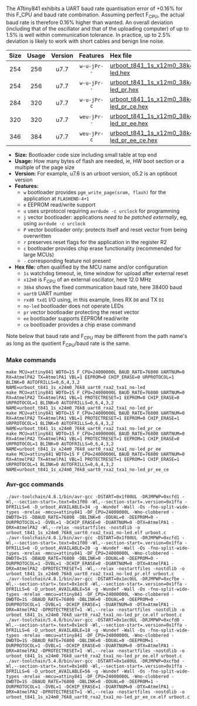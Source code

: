 The ATtiny841 exhibits a UART baud rate quantisation error of +0.16% for this F_CPU and baud rate combination. Assuming perfect F<sub>CPU</sub>, the actual baud rate is therefore 0.16% higher than wanted. An overall deviation (including that of the oscillator and that of the uploading computer) of up to 1.5% is well within communication tolerance. In practice, up to 2.5% deviation is likely to work with short cables and benign line noise.

|Size|Usage|Version|Features|Hex file|
|:-:|:-:|:-:|:-:|:--|
|254|256|u7.7|`w-u-jPr--`|[urboot_t841_1s_x12m0_38k4_uart0_rxa2_txa1_no-led.hex](https://raw.githubusercontent.com/stefanrueger/urboot.hex/main/mcus/attiny841/watchdog_1_s/external_oscillator/12m000000_hz/++38k4_baud/uart0_rxa2_txa1/no-led/urboot_t841_1s_x12m0_38k4_uart0_rxa2_txa1_no-led.hex)|
|254|256|u7.7|`w-u-jPr--`|[urboot_t841_1s_x12m0_38k4_uart0_rxa2_txa1_no-led_pr.hex](https://raw.githubusercontent.com/stefanrueger/urboot.hex/main/mcus/attiny841/watchdog_1_s/external_oscillator/12m000000_hz/++38k4_baud/uart0_rxa2_txa1/no-led/urboot_t841_1s_x12m0_38k4_uart0_rxa2_txa1_no-led_pr.hex)|
|284|320|u7.7|`w-u-jPr-c`|[urboot_t841_1s_x12m0_38k4_uart0_rxa2_txa1_no-led_pr_ce.hex](https://raw.githubusercontent.com/stefanrueger/urboot.hex/main/mcus/attiny841/watchdog_1_s/external_oscillator/12m000000_hz/++38k4_baud/uart0_rxa2_txa1/no-led/urboot_t841_1s_x12m0_38k4_uart0_rxa2_txa1_no-led_pr_ce.hex)|
|320|320|u7.7|`weu-jPr--`|[urboot_t841_1s_x12m0_38k4_uart0_rxa2_txa1_no-led_pr_ee.hex](https://raw.githubusercontent.com/stefanrueger/urboot.hex/main/mcus/attiny841/watchdog_1_s/external_oscillator/12m000000_hz/++38k4_baud/uart0_rxa2_txa1/no-led/urboot_t841_1s_x12m0_38k4_uart0_rxa2_txa1_no-led_pr_ee.hex)|
|346|384|u7.7|`weu-jPr-c`|[urboot_t841_1s_x12m0_38k4_uart0_rxa2_txa1_no-led_pr_ee_ce.hex](https://raw.githubusercontent.com/stefanrueger/urboot.hex/main/mcus/attiny841/watchdog_1_s/external_oscillator/12m000000_hz/++38k4_baud/uart0_rxa2_txa1/no-led/urboot_t841_1s_x12m0_38k4_uart0_rxa2_txa1_no-led_pr_ee_ce.hex)|

- **Size:** Bootloader code size including small table at top end
- **Usage:** How many bytes of flash are needed, ie, HW boot section or a multiple of the page size
- **Version:** For example, u7.6 is an urboot version, o5.2 is an optiboot version
- **Features:**
  + `w` bootloader provides `pgm_write_page(sram, flash)` for the application at `FLASHEND-4+1`
  + `e` EEPROM read/write support
  + `u` uses urprotocol requiring `avrdude -c urclock` for programming
  + `j` vector bootloader: applications *need to be patched externally*, eg, using `avrdude -c urclock`
  + `P` vector bootloader only: protects itself and reset vector from being overwritten
  + `r` preserves reset flags for the application in the register R2
  + `c` bootloader provides chip erase functionality (recommended for large MCUs)
  + `-` corresponding feature not present
- **Hex file:** often qualified by the MCU name and/or configuration
  + `1s` watchdog timeout, ie, time window for upload after external reset
  + `x12m0` is F<sub>CPU</sub> of an external oscillator, here 12.0 MHz
  + `38k4` shows the fixed communication baud rate, here 38400 baud
  + `uart0` UART number
  + `rxd0 txd1` I/O using, in this example, lines RX `D0` and TX `D1`
  + `no-led` bootloader does not operate LEDs
  + `pr` vector bootloader protecting the reset vector
  + `ee` bootloader supports EEPROM read/write
  + `ce` bootloader provides a chip erase command


Note below that baud rate and F<sub>CPU</sub> may be different from the path name's as long as the quotient F<sub>CPU</sub>/baud rate is the same.

### Make commands
```
make MCU=attiny841 WDTO=1S F_CPU=24000000L BAUD_RATE=76800 UARTNUM=0 RX=AtmelPA2 TX=AtmelPA1 VBL=1 EEPROM=0 CHIP_ERASE=0 URPROTOCOL=1 BLINK=0 AUTOFRILLS=0,6,4,3,2 NAME=urboot_t841_1s_x24m0_76k8_uart0_rxa2_txa1_no-led
make MCU=attiny841 WDTO=1S F_CPU=24000000L BAUD_RATE=76800 UARTNUM=0 RX=AtmelPA2 TX=AtmelPA1 VBL=1 PROTECTRESET=1 EEPROM=0 CHIP_ERASE=0 URPROTOCOL=1 BLINK=0 AUTOFRILLS=0,6,4,3,2 NAME=urboot_t841_1s_x24m0_76k8_uart0_rxa2_txa1_no-led_pr
make MCU=attiny841 WDTO=1S F_CPU=24000000L BAUD_RATE=76800 UARTNUM=0 RX=AtmelPA2 TX=AtmelPA1 VBL=1 PROTECTRESET=1 EEPROM=0 CHIP_ERASE=1 URPROTOCOL=1 BLINK=0 AUTOFRILLS=0,6,4,3,2 NAME=urboot_t841_1s_x24m0_76k8_uart0_rxa2_txa1_no-led_pr_ce
make MCU=attiny841 WDTO=1S F_CPU=24000000L BAUD_RATE=76800 UARTNUM=0 RX=AtmelPA2 TX=AtmelPA1 VBL=1 PROTECTRESET=1 EEPROM=1 CHIP_ERASE=0 URPROTOCOL=1 BLINK=0 AUTOFRILLS=0,6,4,3,2 NAME=urboot_t841_1s_x24m0_76k8_uart0_rxa2_txa1_no-led_pr_ee
make MCU=attiny841 WDTO=1S F_CPU=24000000L BAUD_RATE=76800 UARTNUM=0 RX=AtmelPA2 TX=AtmelPA1 VBL=1 PROTECTRESET=1 EEPROM=1 CHIP_ERASE=1 URPROTOCOL=1 BLINK=0 AUTOFRILLS=0,6,4,3,2 NAME=urboot_t841_1s_x24m0_76k8_uart0_rxa2_txa1_no-led_pr_ee_ce
```

### Avr-gcc commands
```
./avr-toolchain/4.8.1/bin/avr-gcc -DSTART=0x1f00UL -DRJMPWP=0xcfd1 -Wl,--section-start=.text=0x1f00 -Wl,--section-start=.version=0x1ffa -DFRILLS=6 -D_urboot_AVAILABLE=34 -g -Wundef -Wall -Os -fno-split-wide-types -mrelax -mmcu=attiny841 -DF_CPU=24000000L -Wno-clobbered -DWDTO=1S -DBAUD_RATE=76800 -DBLINK=0 -DDUAL=0 -DEEPROM=0 -DURPROTOCOL=1 -DVBL=1 -DCHIP_ERASE=0 -DUARTNUM=0 -DTX=AtmelPA1 -DRX=AtmelPA2 -Wl,--relax -nostartfiles -nostdlib -o urboot_t841_1s_x24m0_76k8_uart0_rxa2_txa1_no-led.elf urboot.c
./avr-toolchain/4.8.1/bin/avr-gcc -DSTART=0x1f00UL -DRJMPWP=0xcfd1 -Wl,--section-start=.text=0x1f00 -Wl,--section-start=.version=0x1ffa -DFRILLS=6 -D_urboot_AVAILABLE=20 -g -Wundef -Wall -Os -fno-split-wide-types -mrelax -mmcu=attiny841 -DF_CPU=24000000L -Wno-clobbered -DWDTO=1S -DBAUD_RATE=76800 -DBLINK=0 -DDUAL=0 -DEEPROM=0 -DURPROTOCOL=1 -DVBL=1 -DCHIP_ERASE=0 -DUARTNUM=0 -DTX=AtmelPA1 -DRX=AtmelPA2 -DPROTECTRESET=1 -Wl,--relax -nostartfiles -nostdlib -o urboot_t841_1s_x24m0_76k8_uart0_rxa2_txa1_no-led_pr.elf urboot.c
./avr-toolchain/4.8.1/bin/avr-gcc -DSTART=0x1ec0UL -DRJMPWP=0xcfbe -Wl,--section-start=.text=0x1ec0 -Wl,--section-start=.version=0x1ffa -DFRILLS=6 -D_urboot_AVAILABLE=54 -g -Wundef -Wall -Os -fno-split-wide-types -mrelax -mmcu=attiny841 -DF_CPU=24000000L -Wno-clobbered -DWDTO=1S -DBAUD_RATE=76800 -DBLINK=0 -DDUAL=0 -DEEPROM=0 -DURPROTOCOL=1 -DVBL=1 -DCHIP_ERASE=1 -DUARTNUM=0 -DTX=AtmelPA1 -DRX=AtmelPA2 -DPROTECTRESET=1 -Wl,--relax -nostartfiles -nostdlib -o urboot_t841_1s_x24m0_76k8_uart0_rxa2_txa1_no-led_pr_ce.elf urboot.c
./avr-toolchain/5.4.0/bin/avr-gcc -DSTART=0x1ec0UL -DRJMPWP=0xcfd0 -Wl,--section-start=.text=0x1ec0 -Wl,--section-start=.version=0x1ffa -DFRILLS=6 -D_urboot_AVAILABLE=18 -g -Wundef -Wall -Os -fno-split-wide-types -mrelax -mmcu=attiny841 -DF_CPU=24000000L -Wno-clobbered -DWDTO=1S -DBAUD_RATE=76800 -DBLINK=0 -DDUAL=0 -DEEPROM=1 -DURPROTOCOL=1 -DVBL=1 -DCHIP_ERASE=0 -DUARTNUM=0 -DTX=AtmelPA1 -DRX=AtmelPA2 -DPROTECTRESET=1 -Wl,--relax -nostartfiles -nostdlib -o urboot_t841_1s_x24m0_76k8_uart0_rxa2_txa1_no-led_pr_ee.elf urboot.c
./avr-toolchain/5.4.0/bin/avr-gcc -DSTART=0x1e80UL -DRJMPWP=0xcfbd -Wl,--section-start=.text=0x1e80 -Wl,--section-start=.version=0x1ffa -DFRILLS=6 -D_urboot_AVAILABLE=56 -g -Wundef -Wall -Os -fno-split-wide-types -mrelax -mmcu=attiny841 -DF_CPU=24000000L -Wno-clobbered -DWDTO=1S -DBAUD_RATE=76800 -DBLINK=0 -DDUAL=0 -DEEPROM=1 -DURPROTOCOL=1 -DVBL=1 -DCHIP_ERASE=1 -DUARTNUM=0 -DTX=AtmelPA1 -DRX=AtmelPA2 -DPROTECTRESET=1 -Wl,--relax -nostartfiles -nostdlib -o urboot_t841_1s_x24m0_76k8_uart0_rxa2_txa1_no-led_pr_ee_ce.elf urboot.c
```

